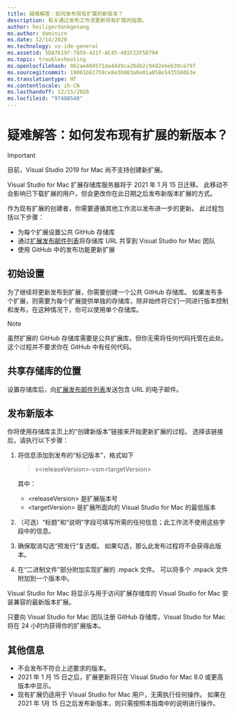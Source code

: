 ```yaml
---
title: 疑难解答：如何发布现有扩展的新版本？
description: 有关通过发布工作流更新现有扩展的指南。
author: heiligerdankgesang
ms.author: dominicn
ms.date: 12/14/2020
ms.technology: vs-ide-general
ms.assetid: 5DA76197-7859-421f-AC45-401F22F5D794
ms.topic: troubleshooting
ms.openlocfilehash: 862ae404571da44d9ca28db2c94d2ebeb39ce79f
ms.sourcegitcommit: 19061b61759ce8e3b083a0e01a858e5435580b3e
ms.translationtype: HT
ms.contentlocale: zh-CN
ms.lasthandoff: 12/15/2020
ms.locfileid: "97488540"
---
```

# <a name="troubleshooting-how-do-i-release-a-new-version-of-my-existing-extension"></a>疑难解答：如何发布现有扩展的新版本？

> [!IMPORTANT]
> 目前，Visual Studio 2019 for Mac 尚不支持创建新扩展。

Visual Studio for Mac 扩展存储库服务器将于 2021 年 1 月 15 日迁移。 此移动不会影响已下载扩展的用户，但会更改你在此日期之后发布新版本扩展的方式。

作为现有扩展的创建者，你需要遵循其他工作流以发布进一步的更新。 此过程包括以下步骤：
- 为每个扩展设置公共 GitHub 存储库
- 通过[扩展发布邮件列表](mailto:vsmextpub@microsoft.com)将存储库 URL 共享到 Visual Studio for Mac 团队
- 使用 GitHub 中的发布功能更新扩展


## <a name="initial-setup"></a>初始设置 

为了继续将更新发布到扩展，你需要创建一个公共 GitHub 存储库。 如果发布多个扩展，则需要为每个扩展提供单独的存储库，除非始终将它们一同进行版本控制和发布，在这种情况下，你可以使用单个存储库。

> [!NOTE]
> 虽然扩展的 GitHub 存储库需要是公共扩展库，但你无需将任何代码托管在此处。 这个过程并不要求你在 GitHub 中有任何代码。


## <a name="share-the-location-of-your-repository"></a>共享存储库的位置

设置存储库后，向[扩展发布邮件列表](mailto:vsmextpub@microsoft.com)发送包含 URL 的电子邮件。


## <a name="release-a-new-version"></a>发布新版本

你将使用存储库主页上的“创建新版本”链接来开始更新扩展的过程。 选择该链接后，请执行以下步骤：

1. 将信息添加到发布的“标记版本”，格式如下

    > v\<releaseVersion>\-vsm\<targetVersion>

    其中：
     - &lt;releaseVersion&gt; 是扩展版本号
     - &lt;targetVersion&gt; 是扩展所面向的 Visual Studio for Mac 的最低版本

2. （可选）“标题”和“说明”字段可填写所需的任何信息；此工作流不使用这些字段中的信息。

3. 确保取消勾选“预发行”复选框。 如果勾选，那么此发布过程将不会获得此版本。

4. 在“二进制文件”部分附加实现扩展的 .mpack 文件。 可以将多个 .mpack 文件附加到一个版本中。

Visual Studio for Mac 将显示与用于访问扩展存储库的 Visual Studio for Mac 安装兼容的最新版本扩展。

只要向 Visual Studio for Mac 团队注册 GitHub 存储库，Visual Studio for Mac 将在 24 小时内获得你的扩展版本。

## <a name="additional-information"></a>其他信息

- 不会发布不符合上述要求的版本。 
- 2021 年 1 月 15 日之后，扩展更新将只在 Visual Studio for Mac 8.0 或更高版本中显示。
- 现有扩展仍适用于 Visual Studio for Mac 用户，无需执行任何操作。 如果在 2021 年 1月 15 日之后发布新版本，则只需按照本指南中的说明进行操作。
